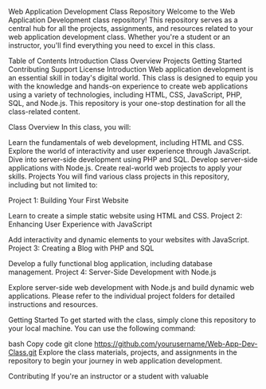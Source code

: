 Web Application Development Class Repository
Welcome to the Web Application Development class repository! This repository serves as a central hub for all the projects, assignments, and resources related to your web application development class. Whether you're a student or an instructor, you'll find everything you need to excel in this class.

Table of Contents
Introduction
Class Overview
Projects
Getting Started
Contributing
Support
License
Introduction
Web application development is an essential skill in today's digital world. This class is designed to equip you with the knowledge and hands-on experience to create web applications using a variety of technologies, including HTML, CSS, JavaScript, PHP, SQL, and Node.js. This repository is your one-stop destination for all the class-related content.

Class Overview
In this class, you will:

Learn the fundamentals of web development, including HTML and CSS.
Explore the world of interactivity and user experience through JavaScript.
Dive into server-side development using PHP and SQL.
Develop server-side applications with Node.js.
Create real-world web projects to apply your skills.
Projects
You will find various class projects in this repository, including but not limited to:

Project 1: Building Your First Website

Learn to create a simple static website using HTML and CSS.
Project 2: Enhancing User Experience with JavaScript

Add interactivity and dynamic elements to your websites with JavaScript.
Project 3: Creating a Blog with PHP and SQL

Develop a fully functional blog application, including database management.
Project 4: Server-Side Development with Node.js

Explore server-side web development with Node.js and build dynamic web applications.
Please refer to the individual project folders for detailed instructions and resources.

Getting Started
To get started with the class, simply clone this repository to your local machine. You can use the following command:

bash
Copy code
git clone https://github.com/yourusername/Web-App-Dev-Class.git
Explore the class materials, projects, and assignments in the repository to begin your journey in web application development.

Contributing
If you're an instructor or a student with valuable
